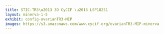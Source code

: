 ```yaml
---
title: STIC-TR3\u2013 3D CyCIF \u2013 LSP18251
layout: minerva-1-5
exhibit: config-ovarianTR3-MIP
images: https://s3.amazonaws.com/www.cycif.org/ovarianTR3-MIP-minerva
---
```

